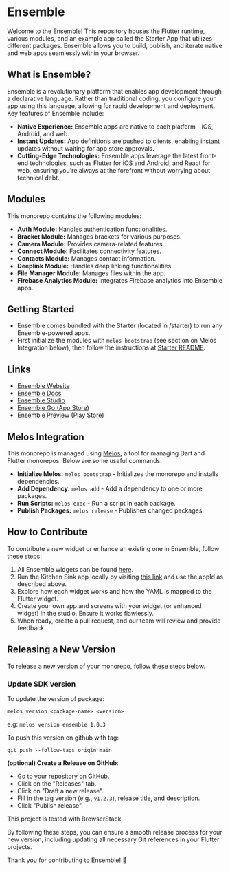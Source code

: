 # Ensemble

Welcome to the Ensemble! This repository houses the Flutter runtime, various modules, and an example app called the Starter App that utilizes different packages. Ensemble allows you to build, publish, and iterate native and web apps seamlessly within your browser.

## What is Ensemble?

Ensemble is a revolutionary platform that enables app development through a declarative language. Rather than traditional coding, you configure your app using this language, allowing for rapid development and deployment. Key features of Ensemble include:

- **Native Experience:** Ensemble apps are native to each platform - iOS, Android, and web.
- **Instant Updates:** App definitions are pushed to clients, enabling instant updates without waiting for app store approvals.
- **Cutting-Edge Technologies:** Ensemble apps leverage the latest front-end technologies, such as Flutter for iOS and Android, and React for web, ensuring you're always at the forefront without worrying about technical debt.

## Modules

This monorepo contains the following modules:

- **Auth Module:** Handles authentication functionalities.
- **Bracket Module:** Manages brackets for various purposes.
- **Camera Module:** Provides camera-related features.
- **Connect Module:** Facilitates connectivity features.
- **Contacts Module:** Manages contact information.
- **Deeplink Module:** Handles deep linking functionalities.
- **File Manager Module:** Manages files within the app.
- **Firebase Analytics Module:** Integrates Firebase analytics into Ensemble apps.

## Getting Started
- Ensemble comes bundled with the Starter (located in /starter) to run any Ensemble-powered apps.
- First initialize the modules with `melos bootstrap` (see section on Melos Integration below), then follow the instructions at [Starter README](/starter/README.md).

## Links

- [Ensemble Website](https://ensembleui.com/)
- [Ensemble Docs](https://docs.ensembleui.com/#/)
- [Ensemble Studio](https://studio.ensembleui.com/)
- [Ensemble Go (App Store)](https://testflight.apple.com/join/yFKnLQ1S)
- [Ensemble Preview (Play Store)](https://play.google.com/store/apps/details?id=com.ensembleui.preview)

## Melos Integration

This monorepo is managed using [Melos](https://melos.invertase.dev/), a tool for managing Dart and Flutter monorepos. Below are some useful commands:

- **Initialize Melos:** `melos bootstrap` - Initializes the monorepo and installs dependencies.
- **Add Dependency:** `melos add` - Add a dependency to one or more packages.
- **Run Scripts:** `melos exec` - Run a script in each package.
- **Publish Packages:** `melos release` - Publishes changed packages.

## How to Contribute

To contribute a new widget or enhance an existing one in Ensemble, follow these steps:

1. All Ensemble widgets can be found [here](https://github.com/EnsembleUI/ensemble/tree/main/lib/widget).
2. Run the Kitchen Sink app locally by visiting [this link](https://studio.ensembleui.com/app/e24402cb-75e2-404c-866c-29e6c3dd7992/screens) and use the appId as described above.
3. Explore how each widget works and how the YAML is mapped to the Flutter widget.
4. Create your own app and screens with your widget (or enhanced widget) in the studio. Ensure it works flawlessly.
5. When ready, create a pull request, and our team will review and provide feedback.

## Releasing a New Version

To release a new version of your monorepo, follow these steps below.


### Update SDK version 

To update the version of package: 

`melos version <package-name> <version>`

e.g: `melos version ensemble 1.0.3`

To push this version on github with tag:

`git push --follow-tags origin main`


**(optional) Create a Release on GitHub**:
   - Go to your repository on GitHub.
   - Click on the "Releases" tab.
   - Click on "Draft a new release".
   - Fill in the tag version (e.g., `v1.2.3`), release title, and description.
   - Click "Publish release".

This project is tested with BrowserStack


By following these steps, you can ensure a smooth release process for your new version, including updating all necessary Git references in your Flutter projects.

Thank you for contributing to Ensemble! 🚀
